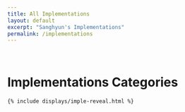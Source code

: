 ```yaml
---
title: All Implementations
layout: default
excerpt: "Sanghyun's Implementations"
permalink: /implementations
---
```


<div class="container">
	<br>
	<div class="home-title">
	    <h1>Implementations Categories</h1>
	</div>

	{% include displays/imple-reveal.html %}
</div>